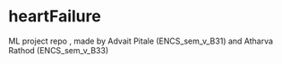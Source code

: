 # heartFailure
ML project repo ,  made by Advait Pitale (ENCS_sem_v_B31) and Atharva Rathod (ENCS_sem_v_B33)
